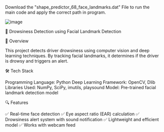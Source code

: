 Download the     "shape_predictor_68_face_landmarks.dat" File to run the main code and apply the correct path in program.


![image](https://github.com/user-attachments/assets/d60ea78f-e208-4445-b304-33c8168706b5)


🚀 Drowsiness Detection using Facial Landmark Detection

📌 Overview


This project detects driver drowsiness using computer vision and deep learning techniques. By tracking facial landmarks, it determines if the driver is drowsy and triggers an alert.


🛠️ Tech Stack


Programming Language: Python
Deep Learning Framework: OpenCV, Dlib
Libraries Used: NumPy, SciPy, imutils, playsound
Model: Pre-trained facial landmark detection model


🔍 Features


✅ Real-time face detection
✅ Eye aspect ratio (EAR) calculation
✅ Drowsiness alert system with sound notification
✅ Lightweight and efficient model
✅ Works with webcam feed
